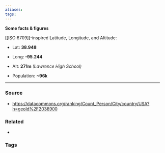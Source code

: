 ```yaml
---
aliases: 
tags: 
---
```

**Some facts & figures**

[[ISO 6709]]-inspired Latitude, Longitude, and Altitude:
- Lat: **38.948**
- Long: **-95.244**
- Alt: **271m** *(Lawrence High School)*

- Population: **~96k**




---
### Source
- https://datacommons.org/ranking/Count_Person/City/country/USA?h=geoId%2F2038900

### Related
- 

### Tags
